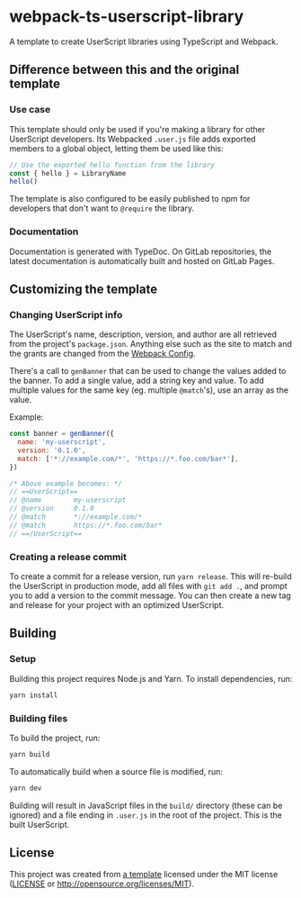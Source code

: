 # webpack-ts-userscript-library

A template to create UserScript libraries using TypeScript and Webpack.

<!-- Info on how to use the template -->

## Difference between this and the original template

### Use case

This template should only be used if you're making a library for other UserScript developers.
Its Webpacked `.user.js` file adds exported members to a global object, letting them be used like this:

```typescript
// Use the exported hello function from the library
const { hello } = LibraryName
hello()
```

The template is also configured to be easily published to npm for developers that don't want to `@require` the library.

### Documentation

Documentation is generated with TypeDoc.
On GitLab repositories, the latest documentation is automatically built and hosted on GitLab Pages.

## Customizing the template

### Changing UserScript info

The UserScript's name, description, version, and author are all retrieved from the project's `package.json`.
Anything else such as the site to match and the grants are changed from the [Webpack Config].

There's a call to `genBanner` that can be used to change the values added to the banner.
To add a single value, add a string key and value. To add multiple values for
the same key (eg. multiple `@match`'s), use an array as the value.

Example:

```javascript
const banner = genBanner({
  name: 'my-userscript',
  version: '0.1.0',
  match: ['*://example.com/*', 'https://*.foo.com/bar*'],
})

/* Above example becomes: */
// ==UserScript==
// @name        my-userscript
// @version     0.1.0
// @match       *://example.com/*
// @match       https://*.foo.com/bar*
// ==/UserScript==
```

### Creating a release commit

To create a commit for a release version, run `yarn release`.
This will re-build the UserScript in production mode, add all files with `git add .`,
and prompt you to add a version to the commit message.
You can then create a new tag and release for your project with an optimized UserScript.

<!-- These instructions can be updated to fit your project's requirements -->

## Building

### Setup

Building this project requires Node.js and Yarn.
To install dependencies, run:

```sh
yarn install
```

### Building files

To build the project, run:

```sh
yarn build
```

To automatically build when a source file is modified, run:

```sh
yarn dev
```

Building will result in JavaScript files in the `build/` directory (these can be ignored)
and a file ending in `.user.js` in the root of the project.
This is the built UserScript.

## License

This project was created from [a template](https://gitlab.com/MysteryBlokHed/webpack-ts-userscript-library)
licensed under the MIT license
([LICENSE](https://gitlab.com/MysteryBlokHed/webpack-ts-userscript-library/-/blob/main/LICENSE)
or <http://opensource.org/licenses/MIT>).

[webpack config]: webpack.config.js
